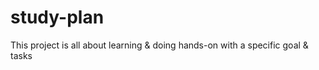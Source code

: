 # study-plan
This project is all about learning &amp; doing hands-on with a specific goal &amp; tasks
